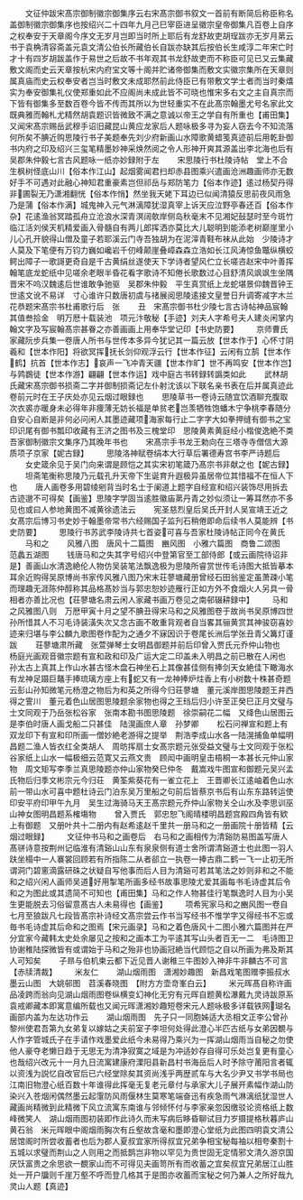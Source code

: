 <!-- { "loadSidebar": true } -->
　　文征仲跋宋髙宗御制徽宗御集序云右宋髙宗御书叙文一首前有断简后称臣称名盖御制徽宗御集序也按绍兴二十四年九月己巳宰臣进呈徽宗皇帝御集凡百卷上自序之权奉安于天章阁今序文无岁月岂即当时所上耶后有龙舒故吏胡珵跋亦无岁月苐云书于袁桷清容斋盖元袁文清公伯长所藏伯长自跋亦缺其后按伯长生咸淳二年宋亡时才十有四岁胡跋盖作于易世之后故不书年观其书龙舒故吏而不称臣可见已又云集藏敷文阁而史云天章按杭宋内府宝文等十阁并贮诸帝御集而敷文实徽宗集所在天章则属真庙而史云权奉安者岂当时敷文未成耶然前此侍臣已有带敷文学士者而当时秦熺实为奉安御集礼仪使郑重如此不应阁尚未成此皆不可晓也惟宋多右文之主自真宗而下皆有御集多至数百卷今皆不传而其所以为世轻重实不在此髙宗翰墨尤号名家此文既典雅而翰札尤精然胡袁题识皆微致不满之意诚以帝王之学自有所重也【甫田集】又闻宋髙宗赐岳武穆手诏旧藏昆山黄应龙家后人题咏极多寻为妄人窃去今不知流落何所矣不腆近购思陵行书子美题奉先刘少府新画山水障歌黄蜡笺真迹前后用乾卦御书内府之印及绍兴三玺笔精墨妙神采焕然阅之令人形神开爽其源盖出李北海也后有吴郡朱仲毅七言古风题咏一纸亦妙録附于左
　　宋思陵行书杜陵诗帖　堂上不合生枫树怪底山川【俗本作江山】起烟雾闻君扫却赤县图乘兴遣画沧洲趣画师亦无数好手不可遇对此融心神知君重豪素岂但祁岳与郑防笔力【俗本作迹】逺过杨契丹得非圃裂无乃潇湘翻恍【俗本作悄】然坐我天姥下耳边已似闻清猿反思前夜风雨急乃是蒲【俗本作满】城鬼神入元气淋漓障犹湿真宰上诉天应泣野亭春还百【俗本作杂】花逺渔翁冥踏孤舟立沧浪水深青溟阔欹岸侧岛秋毫末不见湘妃鼔瑟时至今斑竹临江活刘侯天机精爱画入骨髓自有两儿郎挥洒亦莫比大儿聪明到能添老树巅崖里小儿心孔开貌得山僧及童子若耶溪云门寺吾独胡为在泥滓青鞋布袜从此始　少陵诗才人莫及下笔便有万钧力巍如巉岩千仞峰颠崖叠嶂森森立浩如长江风涛惊鱼鼈纵横蛟鳄出障子一歌謌更奇自是千古黄绢丝遂使天下学诗者望风伫立长嗟咨赵宋中叶善挥翰笔底龙蛇纸中见嗟余老眼半昏花看字歌诗不知倦长歌数过心目舒清风飒飒生坐隅晋宋不呜汉魏逺后世谁敢争驰驱　吴郡朱仲毅　平生真赏纸上龙蛇堪景仰魏晋钟王世逺文讹不易详　寸心谁许只数唐初虞与禇展阅思陵逺接文皇誉日升调寄减字木兰花恭题宋髙宗书杜甫歌行后　张
　　丑　宋髙宗御书杜少陵七言古诗帖神品宸翰　其值叁拾金　明万厯十载装池　项元汴敬秘【手迹】刘夫人字希号夫人建炎闲掌内翰文字及写宸翰髙宗甚眷之亦善画画上用奉华堂记印【书史防要】
　　京师曹氏家藏阮步兵集一卷唐人所书与世传本多异今犹记其一篇云放【世本作于】心怀寸阴羲和【世本作阳】将欲冥挥抚长剑仰观浮云行【世本作征】云闲有立鹄【世本作鹤】抗首【世本作志】哀声一飞冲青天疆【世本作旷】世不再鸣安【世本作岂】与鹑鷃徒【世本作游】翩翩【世本作运】戏中庭古书转録转譌类如此
　　武林胡氏藏宋髙宗御书损斋二字并御制损斋记左仆射沈该以下联名亲书表在后并属真迹此卷前元时在王子庆处亦见云烟过眼録也
　　思陵草书一卷诗云随宜饮酒聊充腹取次衣裘亦暖身未必得年非痩薄无妨长福是单贫老岂羡牺牲饱蟠木宁争桃李春随分自安心自断是非何必问闲人其墨迹藏项海家每行止二字字大如拳押缝有御书之宝印识尾有御书瓢印收藏有王济之图书及三槐堂印　思陵黄素黄庭经小楷俊逸絶不类吾家御制徽宗文集序乃其晚年书也
　　宋髙宗手书龙王勅向在三塔寺寺僧信大源质项子京家【妮古録】
　　思陵洛神赋卷绢本大行草后署德寿宫书李严诗题后
　　女史箴余见于吴门向来谓是顾恺之其实宋初笔箴乃髙宗书非献之也【妮古録】
　　坦斋笔衡称思陵乃元载孔升天帝下生诞育升遐极异虽居帝位其惜福不在恒人下也
　　唐人画卷多用碧绫剜背当时名士于阑道上题字自经宣和绍兴装饰尽用拆去古迹邈不可得矣【画鉴】思陵字学固当逺胜徽庙苐丹青之妙似须让一筹耳然亦不多见也或曰人参地黄图不减黄徐遗法云
　　宪圣慈烈皇后吴氏开封人吴宣靖王近之女髙宗后博习书史妙于翰墨帝常书六经赐国子监刋石稍倦即命后续书人莫能辨【书史防要】
　　思陵行书苏武李陵诗共七首姿可喜与吾家杜陵诗帖正同今在黄氏
　　马和之
　　风雅八图　唐风十二篇图　豳风图　小雅六篇图　商鲁二颂图　范蠡五湖图
　　钱唐马和之失其字号绍兴中登第官至工部侍郎【或云画院待诏非是】善画山水清逸絶伦人物仿吴装笔法飘逸极为思陵所睿赏世传毛诗图大抵皆摹本耳余近购得吴原博尚书家传风雅八图乃宋末荘蓼塘藏册曾经石田翁鉴定虽萧疎小笔而理趣无涯陈仲醇称其品格髙妙当与郭忠恕妙迹雁行正如方外不食烟火人另具一骨相者亦善比况也【荘蓼塘名肃云闲人家藏书画万卷见之南邨辍耕録中】
　　马和之风雅图八则　万厯甲寅十月之望不腆丑得宋马和之风雅图卷于故尚书吴原博四世孙所惜其人不习毛诗装潢失次又念古画不敢重背观者自当畧其骊黄赏其神骏窃喜妙迹来归堪与李公麟九歌图卷作配为之通夕不寐因识于卷尾长洲后学张丑青父篝灯谨跋
　　荘蓼塘肃所藏　张萱弹琴士女明昌御题并前后印曾入贾氏元乔仲山物也　杨庭光画观音徽宗题有宣和政和印及广运大定二印盖未入明昌之前已散在人闲也　孙太古上真其上作山水甚古怪木盘石神坐石上其像甚佳侧有捧剑天女絶佳下瞰海水有龙神足蹑巨鼇手捧琉璃方座上有蛇又有一龙神捧炉炷香上有小树数十株甚奇题云彭山孙知微笔元杨澄之物后为和英之所得今归荘蓼塘　董元溪岸图思陵题王井西得之霅川　董元着色山居图思陵题余家物也得之王珰后归小许至正癸巳正月文璧与士文同观于乃岳张松谷家　张南本勘书图思陵题　徐崇嗣花二幅　又绛色山居图云是李伯时唐人画戈船二只甚佳　陆滉画庶人章　孙梦卿
　　松石问禅宣和题上有双龙印下有宣和印所画一僧妙絶老游得之提举　荆浩李成山水各一陆滉捕鱼单幅明昌题二渔人皆衣红全类胡人　周昉挥扇士女髙宗题元张受益文璧与士文同观于张松谷家纸上山水一幅极细云范寛又云燕文贵　顾闳中画明皇击梧桐一本甚长元仲山家物　周文矩写李季兰真思陵题亦仲山家物癸巳仲冬　戴嵩戏牛图宣和御题元吴兴孟氏物后归季文彬宗元今归荘　黄筌紫葵花有一雀立花上　王晋卿长江逺岫着色山水前一带山水可喜中题杜诗云门泊东吴万里船之句前后皆蔡京书后有山东东路转运使印安平府印甲午九月　吴生过海骑马天王髙宗题元乔仲山家物关仝山水及李思训巫山神女图明昌题系榷塲物
　　曾入贾氏　郭忠恕飞阁晴楼明昌题宫殿四角皆有欵上有御题　又册叶共十二册内有赵希逺赵千里共一册马和之一册画院十册皆精【云烟过眼録】
　　文征仲书马和之画卷后　右马和之画相传为清谿防易图盖写唐人髙骈诗意按荆州记临淮有清谿山山东有泉泉侧有道士舍所谓清谿道士也此图一羽人趺坐榻中一人褰裳回顾若有所指陈二从者郤立一执卷一捧古鼎二鹤一飞一止初无所谓洞门碧窻滴露研硃之状疑自写他事而后人目为清谿可若其笔法之妙则非和之不能和之绍兴闲人画师吴道好用掣笔所画多经书故事思陵尤爱其画每书毛诗虚其后令和之为图此或其遗简不可知也【甫田集】马和之作人物甚佳行笔飘逸时人目为小吴生更能脱去习俗留意髙古人未易得也【画鉴】
　　项希宪家马和之豳风图一卷自七月至狼跋凡七段皆髙宗补诗经文髙宗尝云作书当写经书不惟学字又得经书不忘或毎书毛诗虚其后命和之图焉【宋元画录】马和之着色唐风十二图小雅六篇图并在严分宜家今藏韩太史处余屡见之按和之画本工为平逺其写山头者百无一二　毛诗图卫协谢稚陆探微皆有或谓始于马和之殆非也协画冠絶当代顾恺之自以所画为弗及斯其人可知矣
　　子昻与伯机柬云都下近见晋人谢稚三牛图妙入神非牛非麟古不可言【赤牍清裁】
　　米友仁
　　湖山烟雨图　潇湘妙趣图　新昌戏笔图赠李振叔水墨云山图　大姚邨图　苕溪春晓图　【附方方壶竒峯白云】
　　米元晖髙自称许画品凌跨而翁向见湖山烟雨图卷纵横变幻神化无穷有元晖自题黄松瀑戴九灵诗跋原系袁戒卿藏本即寓意编所载也又闻元晖潇湘妙趣短卷宋元人题咏极多详载铁网瑚名画部内盖为左达功作云
　　湖山烟雨图　先子只一同胞姊适大丞相文正李公曾孙黎州使君吾第九女弟复以嫁姑之夫前室子李坦何处得此澄心半匹古纸与女弟因覩与人作字管城氏子在手请作戏墨爱此纸今未易得乃乘兴为一挥湖山烟雨当自秘之勿使他人豪夺老懒日趋于无思无为清净寂寞之域是为冲适妙存自得可乐处岂复更有童心也哉绍兴改元十一月九日流寓建康府溧阳县新昌村书海岳后人时予除守莆阳言者辄以资浅为説忆自改官后已六经堂除矣其资尚浅乎两歴贰车与大名少尹又书学书局也　江南旧物澄心纸百数十年谁得此挥毫无复老元章付与承家大儿子展开素幅作湖山防染兴入苍烟闲偶然墨云起霮防风雨偃林生莫寒笔端奋迅有疾急雨气淋漓纸犹湿世人藏画尚精微到此精微下风立流寓东南谁与邻倾怀付与李家亲忽因缴驳论资格纸上数峰微笑人　湖山烟雨图初装即作此诗久而未写病后眵昏聊试目力岁摄提格秋暮庐山黄石翁　米元晖眼中阁烟雨胸次有丘壑故含毫和墨即澄心堂纸为此图四明袁文清公居馆阁时所尝收蓄者也后为郡人夏叔宜家所得叔宜兄弟争相宝秘每袖以相夸秦割十五城以求璧而荆山之人则用之而抵鹊岂非物以罕见为贵世固无定情邪文清久游京国厌饫富贵之余思欲一覩家山而不可得见夫画笥所有而收蓄之宜矣叔宜兄弟居江山胜处一开户牖则千崖万壑不呼而登几格其于是图亦收蓄而宝秘之何乃兼人之所好哉九灵山人题【真迹】
